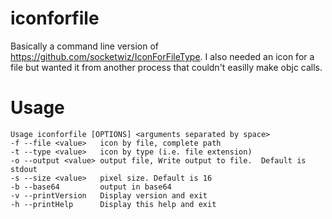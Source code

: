 iconforfile
===============
Basically a command line version of <https://github.com/socketwiz/IconForFileType>.  I also needed an icon for a file but wanted it from another process that couldn't easilly make objc calls.  

Usage
=====
	Usage iconforfile [OPTIONS] <arguments separated by space>
	-f --file <value>   icon by file, complete path 
	-t --type <value>   icon by type (i.e. file extension) 
	-o --output <value> output file, Write output to file.  Default is stdout 
	-s --size <value>   pixel size. Default is 16 
	-b --base64         output in base64 
	-v --printVersion   Display version and exit 
	-h --printHelp      Display this help and exit 